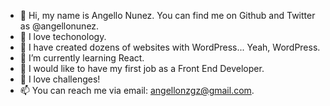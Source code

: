 - 👋 Hi, my name is Angello Nunez. You can find me on Github and Twitter as @angellonunez.
- 💜 I love techonology.
- 🔨 I have created dozens of websites with WordPress... Yeah, WordPress.
- 🌱 I’m currently learning React.
- 💼 I would like to have my first job as a Front End Developer.
- 💪 I love challenges!
- 📫 You can reach me via email: angellonzgz@gmail.com.
